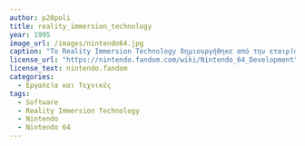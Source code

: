 ```yaml
---
author: p20poli
title: reality_immersion_technology
year: 1995
image_url: /images/nintendo64.jpg
caption: "Το Reality Immersion Technology δημιουργήθηκε από την εταιρία  Silicon Graphics, Inc συγκεκριμένα για την χρήση του στον Nintendo 64. Έτσι το είχαν σχεδιάση έτσι ώστε να μπορεί να εκμεταλλεύεται τις διάφορες ιδιαιτερότητες όσο αναφορά την αρχιτεκτονική της μηχανής."
license_url: "https://nintendo.fandom.com/wiki/Nintendo_64_Development" 
license_text: nintendo.fandom
categories:
  - Εργαλεία και Τεχνικές
tags:
  - Software
  - Reality Immersion Technology
  - Nintendo
  - Nintendo 64
---
```

